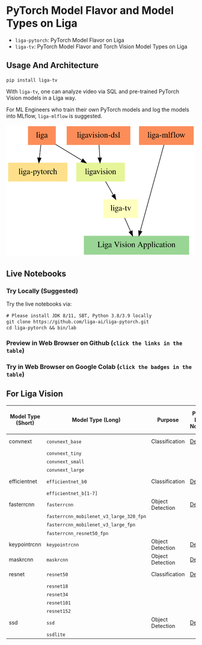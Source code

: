 # PyTorch Model Flavor and Model Types on Liga
+ `liga-pytorch`: PyTorch Model Flavor on Liga
+ `liga-tv`: PyTorch Model Flavor and Torch Vision Model Types on Liga

## Usage And Architecture
```
pip install liga-tv
```

With `liga-tv`, one can analyze video via SQL and pre-trained PyTorch Vision models in a Liga way.

For ML Engineers who train their own PyTorch models and log the models into MLflow, `liga-mlflow` is suggested.

![Arch](liga_pytorch.svg)

## Live Notebooks
### Try Locally (Suggested)
Try the live notebooks via:
```
# Please install JDK 8/11, SBT, Python 3.8/3.9 locally
git clone https://github.com/liga-ai/liga-pytorch.git
cd liga-pytorch && bin/lab
```
### Preview in Web Browser on Github (`click the links in the table`)
### Try in Web Browser on Google Colab (`click the badges in the table`)
## For Liga Vision
| Model Type (Short) | Model Type (Long) | Purpose | Preview Latest Notebook | Try Google Colab Notebook |
|-------|---------|-----|-----------|--------|
| convnext | `convnext_base` | Classification | [Demo](notebooks/convnext.ipynb) | <a href="https://colab.research.google.com/github/liga-ai/liga-pytorch/blob/main/notebooks/convnext.ipynb" target="_parent"><img src="https://colab.research.google.com/assets/colab-badge.svg" alt="Open In Colab"/></a> |
|          | `convnext_tiny` | | | |
|          | `convnext_small` | | | |
|          | `convnext_large` | | | |
| efficientnet | `efficientnet_b0` | Classification | [Demo](notebooks/efficientnet.ipynb) | <a href="https://colab.research.google.com/github/liga-ai/liga-pytorch/blob/main/notebooks/efficientnet.ipynb" target="_parent"><img src="https://colab.research.google.com/assets/colab-badge.svg" alt="Open In Colab"/></a>|
| | `efficientnet_b[1-7]` | | | |
| fasterrcnn | `fasterrcnn` | Object Detection | [Demo](notebooks/fasterrcnn.ipynb) | <a href="https://colab.research.google.com/github/liga-ai/liga-pytorch/blob/main/notebooks/fasterrcnn.ipynb" target="_parent"><img src="https://colab.research.google.com/assets/colab-badge.svg" alt="Open In Colab"/></a> |
| | `fasterrcnn_mobilenet_v3_large_320_fpn` | | |
| | `fasterrcnn_mobilenet_v3_large_fpn` | | |
| | `fasterrcnn_resnet50_fpn` | | |
| keypointrcnn | `keypointrcnn` | Object Detection | [Demo](notebooks/keypointrcnn.ipynb) | <a href="https://colab.research.google.com/github/liga-ai/liga-pytorch/blob/main/notebooks/keypointrcnn.ipynb" target="_parent"><img src="https://colab.research.google.com/assets/colab-badge.svg" alt="Open In Colab"/></a> |
| maskrcnn | `maskrcnn` | Object Detection | [Demo](notebooks/maskrcnn.ipynb) | <a href="https://colab.research.google.com/github/liga-ai/liga-pytorch/blob/main/notebooks/maskrcnn.ipynb" target="_parent"><img src="https://colab.research.google.com/assets/colab-badge.svg" alt="Open In Colab"/></a> |
| resnet | `resnet50` | Classification | [Demo](notebooks/resnet.ipynb) | <a href="https://colab.research.google.com/github/liga-ai/liga-pytorch/blob/main/notebooks/resnet.ipynb" target="_parent"><img src="https://colab.research.google.com/assets/colab-badge.svg" alt="Open In Colab"/></a> |
| | `resnet18` | | |
| | `resnet34` | | |
| | `resnet101` | | |
| | `resnet152` | | |
| ssd | `ssd` | Object Detection | [Demo](notebooks/ssd.ipynb) | <a href="https://colab.research.google.com/github/liga-ai/liga-pytorch/blob/main/notebooks/ssd.ipynb" target="_parent"><img src="https://colab.research.google.com/assets/colab-badge.svg" alt="Open In Colab"/></a> |
| | `ssdlite` | | |
